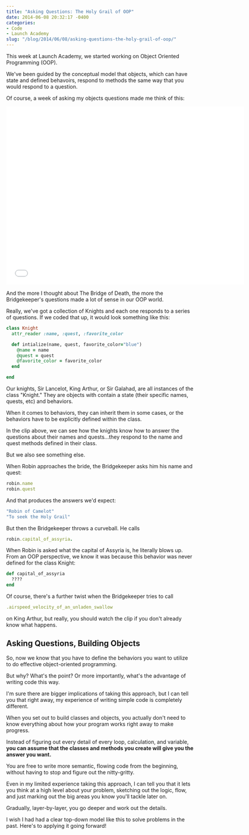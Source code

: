 ```yaml
---
title: "Asking Questions: The Holy Grail of OOP"
date: 2014-06-08 20:32:17 -0400
categories: 
- Code
- Launch Academy
slug: "/blog/2014/06/08/asking-questions-the-holy-grail-of-oop/"
---
```


This week at Launch Academy, we started working on Object Oriented Programming (OOP).

We've been guided by the conceptual model that objects, which can have state and defined behavoirs, respond to methods the same way that you would respond to a question.

Of course, a week of asking my objects questions made me think of this:

<!-- more -->

<iframe width="640" height="480" src="//www.youtube.com/embed/pWS8Mg-JWSg" frameborder="0" allowfullscreen></iframe>

And the more I thought about The Bridge of Death, the more the Bridgekeeper's questions made a lot of sense in our OOP world.

Really, we've got a collection of Knights and each one responds to a series of questions. If we coded that up, it would look something like this:

```ruby
class Knight
  attr_reader :name, :quest, :favorite_color

  def intialize(name, quest, favorite_color="blue")
    @name = name
    @quest = quest
    @favorite_color = favorite_color
  end

end
```

Our knights, Sir Lancelot, King Arthur, or Sir Galahad, are all instances of the class "Knight." They are objects with contain a state (their specific names, quests, etc) and behaviors.

When it comes to behaviors, they can inherit them in some cases, or the behaviors have to be explicitly defined within the class.

In the clip above, we can see how the knights know how to answer the questions about their names and quests...they respond to the name and quest methods defined in their class.

But we also see something else.

When Robin approaches the bride, the Bridgekeeper asks him his name and quest:

```ruby
robin.name
robin.quest
```
And that produces the answers we'd expect:
```ruby
"Robin of Camelot"
"To seek the Holy Grail"
```
But then the Bridgekeeper throws a curveball. He calls
```ruby
robin.capital_of_assyria.
```
When Robin is asked what the capital of Assyria is, he literally blows up. From an OOP perspective, we know it was because this behavior was never defined for the class Knight:

```ruby
def capital_of_assyria
  ????
end
```

Of course, there's a further twist when the Bridgekeeper tries to call
```ruby
.airspeed_velocity_of_an_unladen_swallow
```
on King Arthur, but really, you should watch the clip if you don't already know what happens.

Asking Questions, Building Objects
----------------------------------

So, now we know that you have to define the behaviors you want to utilize to do effective object-oriented programming.

But why? What's the point? Or more importantly, what's the advantage of writing code this way.

I'm sure there are bigger implications of taking this approach, but I can tell you that right away, my experience of writing simple code is completely different.

When you set out to build classes and objects, you actually don't need to know everything about how your program works right away to make progress.

Instead of figuring out every detail of every loop, calculation, and variable, **you can assume that the classes and methods you create will give you the answer you want.**

You are free to write more semantic, flowing code from the beginning, without having to stop and figure out the nitty-gritty.

Even in my limited experience taking this approach, I can tell you that it lets you think at a high level about your problem, sketching out the logic, flow, and just marking out the big areas you know you'll tackle later on.

Gradually, layer-by-layer, you go deeper and work out the details.

I wish I had had a clear top-down model like this to solve problems in the past. Here's to applying it going forward!

